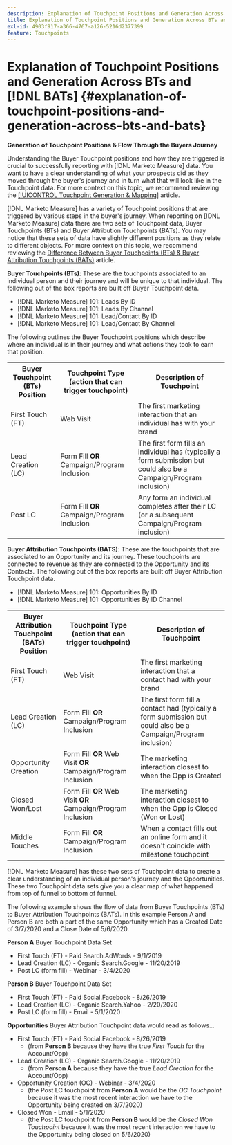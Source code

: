 ```yaml
---
description: Explanation of Touchpoint Positions and Generation Across BTs and BATs - [!DNL Marketo Measure]
title: Explanation of Touchpoint Positions and Generation Across BTs and [!DNL BATs]
exl-id: 4903f917-a366-4767-a126-5216d2377399
feature: Touchpoints
---
```

# Explanation of Touchpoint Positions and Generation Across BTs and [!DNL BATs] {#explanation-of-touchpoint-positions-and-generation-across-bts-and-bats}

**Generation of Touchpoint Positions & Flow Through the Buyers Journey**

Understanding the Buyer Touchpoint positions and how they are triggered is crucial to successfully reporting with [!DNL Marketo Measure] data. You want to have a clear understanding of what your prospects did as they moved through the buyer's journey and in turn what that will look like in the Touchpoint data. For more context on this topic, we recommend reviewing the [[!UICONTROL Touchpoint Generation & Mapping]](/help/configuration-and-setup/getting-started-with-marketo-measure/touchpoint-generation-and-mapping.md) article.

[!DNL Marketo Measure] has a variety of Touchpoint positions that are triggered by various steps in the buyer's journey. When reporting on [!DNL Marketo Measure] data there are two sets of Touchpoint data, Buyer Touchpoints (BTs) and Buyer Attribution Touchpoints (BATs). You may notice that these sets of data have slightly different positions as they relate to different objects. For more context on this topic, we recommend reviewing the [Difference Between Buyer Touchpoints (BTs) & Buyer Attribution Touchpoints (BATs)](/help/configuration-and-setup/getting-started-with-marketo-measure/difference-between-buyer-touchpoints-and-buyer-attribution-touchpoints.md) article.

**Buyer Touchpoints (BTs)**: These are the touchpoints associated to an individual person and their journey and will be unique to that individual. The following out of the box reports are built off Buyer Touchpoint data.

* [!DNL Marketo Measure] 101: Leads By ID
* [!DNL Marketo Measure] 101: Leads By Channel
* [!DNL Marketo Measure] 101: Lead/Contact By ID
* [!DNL Marketo Measure] 101: Lead/Contact By Channel

The following outlines the Buyer Touchpoint positions which describe where an individual is in their journey and what actions they took to earn that position.

<table> 
 <tbody>
  <tr>
   <th>Buyer Touchpoint (BTs) Position</th> 
   <th>Touchpoint Type (action that can trigger touchpoint)</th> 
   <th>Description of Touchpoint</th> 
  </tr>
  <tr>
   <td>First Touch (FT)</td> 
   <td>Web Visit</td> 
   <td>The first marketing interaction that an individual has with your brand</td> 
  </tr>
  <tr>
   <td>Lead Creation (LC)</td> 
   <td>Form Fill <strong>OR</strong> Campaign/Program Inclusion</td> 
   <td>The first form fills an individual has (typically a form submission but could also be a Campaign/Program inclusion)</td> 
  </tr>
  <tr>
   <td>Post LC</td> 
   <td>Form Fill <strong>OR</strong> Campaign/Program Inclusion</td> 
   <td>Any form an individual completes after their LC (or a subsequent Campaign/Program inclusion)</td> 
  </tr>
 </tbody>
</table>

**Buyer Attribution Touchpoints (BATS)**: These are the touchpoints that are associated to an Opportunity and its journey. These touchpoints are connected to revenue as they are connected to the Opportunity and its Contacts. The following out of the box reports are built off Buyer Attribution Touchpoint data.

* [!DNL Marketo Measure] 101: Opportunities By ID
* [!DNL Marketo Measure] 101: Opportunities By ID Channel

<table> 
 <tbody>
  <tr>
   <th>Buyer Attribution Touchpoint (BATs) Position</th> 
   <th>Touchpoint Type (action that can trigger touchpoint)</th> 
   <th>Description of Touchpoint</th> 
  </tr>
  <tr>
   <td>First Touch (FT)</td> 
   <td>Web Visit</td> 
   <td>The first marketing interaction that a contact had with your brand</td> 
  </tr>
  <tr>
   <td>Lead Creation (LC)</td> 
   <td>Form Fill <strong>OR</strong> Campaign/Program Inclusion</td> 
   <td>The first form fill a contact had (typically a form submission but could also be a Campaign/Program inclusion)</td> 
  </tr>
  <tr>
   <td>Opportunity Creation</td> 
   <td>Form Fill <strong>OR</strong> Web Visit <strong>OR</strong> Campaign/Program Inclusion</td> 
   <td>The marketing interaction closest to when the Opp is Created</td> 
  </tr> 
  <tr>
   <td>Closed Won/Lost</td> 
   <td>Form Fill <strong>OR</strong> Web Visit <strong>OR</strong> Campaign/Program Inclusion</td> 
   <td>The marketing interaction closest to when the Opp is Closed (Won or Lost)</td> 
  </tr>
  <tr>
   <td>Middle Touches</td> 
   <td>Form Fill <strong>OR</strong> Campaign/Program Inclusion</td> 
   <td>When a contact fills out an online form and it doesn't coincide with milestone touchpoint</td> 
  </tr>
 </tbody>
</table>

[!DNL Marketo Measure] has these two sets of Touchpoint data to create a clear understanding of an individual person's journey and the Opportunities. These two Touchpoint data sets give you a clear map of what happened from top of funnel to bottom of funnel.

The following example shows the flow of data from Buyer Touchpoints (BTs) to Buyer Attribution Touchpoints (BATs). In this example Person A and Person B are both a part of the same Opportunity which has a Created Date of 3/7/2020 and a Close Date of 5/6/2020.

**Person A** Buyer Touchpoint Data Set

* First Touch (FT) - Paid Search.AdWords - 9/1/2019
* Lead Creation (LC) - Organic Search.Google - 11/20/2019
* Post LC (form fill) - Webinar - 3/4/2020

**Person B** Buyer Touchpoint Data Set

* First Touch (FT) - Paid Social.Facebook - 8/26/2019
* Lead Creation (LC) - Organic Search.Yahoo - 2/20/2020
* Post LC (form fill) - Email - 5/1/2020

**Opportunities** Buyer Attribution Touchpoint data would read as follows…

* First Touch (FT) - Paid Social.Facebook - 8/26/2019
   * (from **Person B** because they have the true _First Touch_ for the Account/Opp)
* Lead Creation (LC) - Organic Search.Google - 11/20/2019
   * (from **Person A** because they have the true _Lead Creation_ for the Account/Opp)
* Opportunity Creation (OC) - Webinar - 3/4/2020
   * (the Post LC touchpoint from **Person A** would be the _OC Touchpoint_ because it was the most recent interaction we have to the Opportunity being created on 3/7/2020)
* Closed Won - Email - 5/1/2020
   * (the Post LC touchpoint from **Person B** would be the _Closed Won Touchpoint_ because it was the most recent interaction we have to the Opportunity being closed on 5/6/2020)

